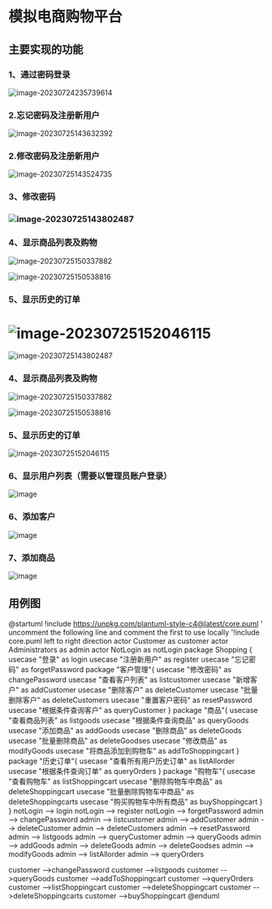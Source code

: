 # 模拟电商购物平台
## 主要实现的功能

### 1、通过密码登录

![image-20230724235739614](https://github.com/Plout-hu/Shopping/assets/96678139/3d47f938-3d74-4535-9269-04401782ab9d)


### 2.忘记密码及注册新用户
![image-20230725143632392](https://github.com/Plout-hu/Shopping/assets/96678139/6f56d869-c355-4de5-9472-deb6f131258d)

### 2.修改密码及注册新用户
![image-20230725143524735](https://github.com/Plout-hu/Shopping/assets/96678139/cb54753d-6a97-48b0-b660-8b49d4b4b8e1)

### 3、修改密码

### ![image-20230725143802487](./ShoppingPages/shopping/src/assets/image-20230725143802487.png)

### 4、显示商品列表及购物

![image-20230725150337882](./ShoppingPages/shopping/src/assets/image-20230725150337882.png)

![image-20230725150538816](./ShoppingPages/shopping/src/assets/image-20230725150538816.png)

### 5、显示历史的订单

![image-20230725152046115](./ShoppingPages/shopping/src/assets/image-20230725152046115.png)
=======
![image-20230725143802487](https://github.com/Plout-hu/Shopping/assets/96678139/0b42beb6-4f39-4512-b395-f94afe09e46e)

### 4、显示商品列表及购物

![image-20230725150337882](https://github.com/Plout-hu/Shopping/assets/96678139/74dde2d3-9be3-43ae-9c91-fd660ec39d2d)

![image-20230725150538816](https://github.com/Plout-hu/Shopping/assets/96678139/ba8d1502-f852-4672-9ae9-42446f1413cc)


### 5、显示历史的订单

![image-20230725152046115](https://github.com/Plout-hu/Shopping/assets/96678139/3fd88320-330f-49a0-af6e-72ebf4050e7c)

### 6、显示用户列表（需要以管理员账户登录）

![image](https://github.com/Plout-hu/Shopping/assets/96678139/360ba6bc-a8fe-4c02-a0f1-44a676a8e486)

### 6、添加客户

![image](https://github.com/Plout-hu/Shopping/assets/96678139/dd0c0d31-f637-4ff3-9c94-2f0fe715b909)

### 7、添加商品

![image](https://github.com/Plout-hu/Shopping/assets/96678139/fde67f3f-8fa0-492f-ae66-93bcd57ca5de)

## 用例图
@startuml
!include https://unpkg.com/plantuml-style-c4@latest/core.puml
' uncomment the following line and comment the first to use locally
'!include core.puml
left to right direction
actor Customer as customer
actor Administrators as admin
actor NotLogin as notLogin
package Shopping {
    usecase "登录" as login
    usecase "注册新用户" as register
    usecase "忘记密码" as forgetPassword
    package "客户管理"{
        usecase "修改密码" as changePassword
        usecase "查看客户列表" as listcustomer
        usecase "新增客户" as addCustomer
        usecase "删除客户" as deleteCustomer
        usecase "批量删除客户" as deleteCustomers
        usecase "重置客户密码" as resetPassword
        usecase "根据条件查询客户" as queryCustomer
    }
    package "商品"{
        usecase "查看商品列表" as listgoods
        usecase "根据条件查询商品" as queryGoods
        usecase "添加商品" as addGoods
        usecase "删除商品" as deleteGoods
        usecase "批量删除商品" as deleteGoodses
        usecase "修改商品" as modifyGoods
        usecase "将商品添加到购物车" as addToShoppingcart
    }
    package "历史订单"{
        usecase "查看所有用户历史订单" as listAllorder
        usecase "根据条件查询订单" as queryOrders
    }
    package "购物车"{
        usecase "查看购物车" as listShoppingcart
        usecase "删除购物车中商品" as deleteShoppingcart
        usecase "批量删除购物车中商品" as deleteShoppingcarts
        usecase "购买购物车中所有商品" as buyShoppingcart
    }
}
notLogin --> login
notLogin --> register
notLogin --> forgetPassword
admin --> changePassword
admin --> listcustomer
admin --> addCustomer
admin --> deleteCustomer
admin --> deleteCustomers
admin --> resetPassword
admin --> listgoods
admin --> queryCustomer
admin --> queryGoods
admin --> addGoods
admin --> deleteGoods
admin --> deleteGoodses
admin --> modifyGoods
admin --> listAllorder
admin --> queryOrders

customer -->changePassword
customer -->listgoods
customer -->queryGoods
customer -->addToShoppingcart
customer -->queryOrders
customer -->listShoppingcart
customer -->deleteShoppingcart
customer -->deleteShoppingcarts
customer -->buyShoppingcart
@enduml